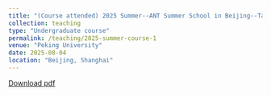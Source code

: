 ```yaml
---
title: "(Course attended) 2025 Summer--ANT Summer School in Beijing--Tate Thesis "
collection: teaching
type: "Undergraduate course"
permalink: /teaching/2025-summer-course-1
venue: "Peking University"
date: 2025-08-04
location: "Beijing, Shanghai"
---
```



[Download pdf](https://github.com/Ridongen031110/ridongen.github.io/assets/2025-ANT-Summer-School-Tate-Thesis-Latex-Note.pdf)
